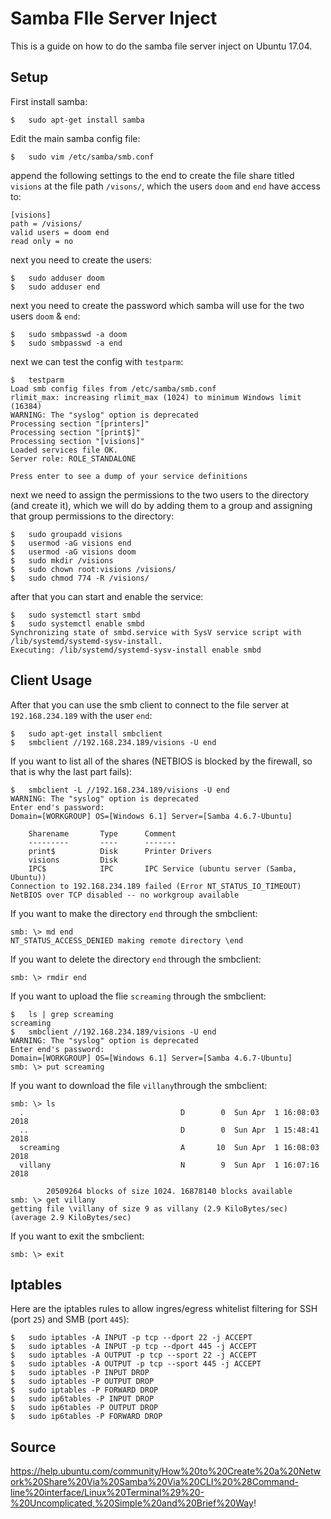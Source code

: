 # Samba FIle Server Inject

This is a guide on how to do the samba file server inject on Ubuntu 17.04.

## Setup

First install samba:
```
$	sudo apt-get install samba
```

Edit the main samba config file:
```
$	sudo vim /etc/samba/smb.conf
```

append the following settings to the end to create the file share titled `visions` at the file path `/visons/`, which the users `doom` and `end` have access to:
```
[visions]
path = /visions/
valid users = doom end
read only = no
```

next you need to create the users:
```
$	sudo adduser doom
$	sudo adduser end
```

next you need to create the password which samba will use for the two users `doom` & `end`:
```
$	sudo smbpasswd -a doom
$	sudo smbpasswd -a end
```

next we can test the config with `testparm`:
```
$	testparm
Load smb config files from /etc/samba/smb.conf
rlimit_max: increasing rlimit_max (1024) to minimum Windows limit (16384)
WARNING: The "syslog" option is deprecated
Processing section "[printers]"
Processing section "[print$]"
Processing section "[visions]"
Loaded services file OK.
Server role: ROLE_STANDALONE

Press enter to see a dump of your service definitions
```

next we need to assign the permissions to the two users to the directory (and create it), which we will do by adding them to a group and assigning that group permissions to the directory:
```
$	sudo groupadd visions
$	usermod -aG visions end
$	usermod -aG visions doom
$	sudo mkdir /visions
$	sudo chown root:visions /visions/
$	sudo chmod 774 -R /visions/
```

after that you can start and enable the service:
```
$	sudo systemctl start smbd
$	sudo systemctl enable smbd
Synchronizing state of smbd.service with SysV service script with /lib/systemd/systemd-sysv-install.
Executing: /lib/systemd/systemd-sysv-install enable smbd
```

## Client Usage

After that you can use the smb client to connect to the file server at `192.168.234.189` with the user `end`:
```
$	sudo apt-get install smbclient
$	smbclient //192.168.234.189/visions -U end
```

If you want to list all of the shares (NETBIOS is blocked by the firewall, so that is why the last part fails):
```
$	smbclient -L //192.168.234.189/visions -U end
WARNING: The "syslog" option is deprecated
Enter end's password: 
Domain=[WORKGROUP] OS=[Windows 6.1] Server=[Samba 4.6.7-Ubuntu]

	Sharename       Type      Comment
	---------       ----      -------
	print$          Disk      Printer Drivers
	visions         Disk      
	IPC$            IPC       IPC Service (ubuntu server (Samba, Ubuntu))
Connection to 192.168.234.189 failed (Error NT_STATUS_IO_TIMEOUT)
NetBIOS over TCP disabled -- no workgroup available
```

If you want to make the directory `end` through the smbclient:
```
smb: \> md end
NT_STATUS_ACCESS_DENIED making remote directory \end
```

If you want to delete the directory `end` through the smbclient:
```
smb: \> rmdir end
```

If you want to upload the flie `screaming` through the smbclient:
```
$	ls | grep screaming 
screaming
$	smbclient //192.168.234.189/visions -U end
WARNING: The "syslog" option is deprecated
Enter end's password: 
Domain=[WORKGROUP] OS=[Windows 6.1] Server=[Samba 4.6.7-Ubuntu]
smb: \> put screaming
```

If you want to download the file `villany`through the smbclient:
```
smb: \> ls
  .                                   D        0  Sun Apr  1 16:08:03 2018
  ..                                  D        0  Sun Apr  1 15:48:41 2018
  screaming                           A       10  Sun Apr  1 16:08:03 2018
  villany                             N        9  Sun Apr  1 16:07:16 2018

		20509264 blocks of size 1024. 16878140 blocks available
smb: \> get villany
getting file \villany of size 9 as villany (2.9 KiloBytes/sec) (average 2.9 KiloBytes/sec)
```

If you want to exit the smbclient:
```
smb: \> exit
```

## Iptables

Here are the iptables rules to allow ingres/egress whitelist filtering for SSH (port `25`) and SMB (port `445`):

```
$	sudo iptables -A INPUT -p tcp --dport 22 -j ACCEPT
$	sudo iptables -A INPUT -p tcp --dport 445 -j ACCEPT
$	sudo iptables -A OUTPUT -p tcp --sport 22 -j ACCEPT
$	sudo iptables -A OUTPUT -p tcp --sport 445 -j ACCEPT
$	sudo iptables -P INPUT DROP
$	sudo iptables -P OUTPUT DROP
$	sudo iptables -P FORWARD DROP
$	sudo ip6tables -P INPUT DROP
$	sudo ip6tables -P OUTPUT DROP
$	sudo ip6tables -P FORWARD DROP
```

## Source
https://help.ubuntu.com/community/How%20to%20Create%20a%20Network%20Share%20Via%20Samba%20Via%20CLI%20%28Command-line%20interface/Linux%20Terminal%29%20-%20Uncomplicated,%20Simple%20and%20Brief%20Way!
